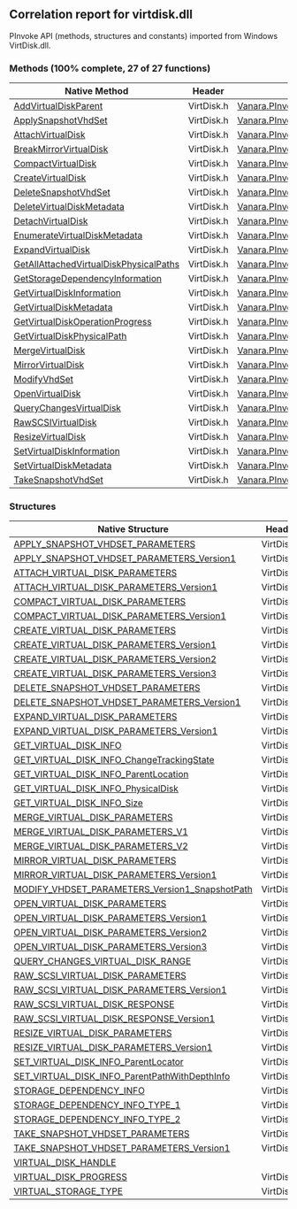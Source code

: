 ## Correlation report for virtdisk.dll  
PInvoke API (methods, structures and constants) imported from Windows VirtDisk.dll.

### Methods (100% complete, 27 of 27 functions)  
Native Method | Header | Managed Method  
--- | --- | ---  
[AddVirtualDiskParent](https://www.google.com/search?num=5&q=AddVirtualDiskParent+site%3Adocs.microsoft.com) | VirtDisk.h | [Vanara.PInvoke.VirtDisk.AddVirtualDiskParent](https://github.com/dahall/Vanara/search?l=C%23&q=AddVirtualDiskParent)  
[ApplySnapshotVhdSet](https://www.google.com/search?num=5&q=ApplySnapshotVhdSet+site%3Adocs.microsoft.com) | VirtDisk.h | [Vanara.PInvoke.VirtDisk.ApplySnapshotVhdSet](https://github.com/dahall/Vanara/search?l=C%23&q=ApplySnapshotVhdSet)  
[AttachVirtualDisk](https://www.google.com/search?num=5&q=AttachVirtualDisk+site%3Adocs.microsoft.com) | VirtDisk.h | [Vanara.PInvoke.VirtDisk.AttachVirtualDisk](https://github.com/dahall/Vanara/search?l=C%23&q=AttachVirtualDisk)  
[BreakMirrorVirtualDisk](https://www.google.com/search?num=5&q=BreakMirrorVirtualDisk+site%3Adocs.microsoft.com) | VirtDisk.h | [Vanara.PInvoke.VirtDisk.BreakMirrorVirtualDisk](https://github.com/dahall/Vanara/search?l=C%23&q=BreakMirrorVirtualDisk)  
[CompactVirtualDisk](https://www.google.com/search?num=5&q=CompactVirtualDisk+site%3Adocs.microsoft.com) | VirtDisk.h | [Vanara.PInvoke.VirtDisk.CompactVirtualDisk](https://github.com/dahall/Vanara/search?l=C%23&q=CompactVirtualDisk)  
[CreateVirtualDisk](https://www.google.com/search?num=5&q=CreateVirtualDisk+site%3Adocs.microsoft.com) | VirtDisk.h | [Vanara.PInvoke.VirtDisk.CreateVirtualDisk](https://github.com/dahall/Vanara/search?l=C%23&q=CreateVirtualDisk)  
[DeleteSnapshotVhdSet](https://www.google.com/search?num=5&q=DeleteSnapshotVhdSet+site%3Adocs.microsoft.com) | VirtDisk.h | [Vanara.PInvoke.VirtDisk.DeleteSnapshotVhdSet](https://github.com/dahall/Vanara/search?l=C%23&q=DeleteSnapshotVhdSet)  
[DeleteVirtualDiskMetadata](https://www.google.com/search?num=5&q=DeleteVirtualDiskMetadata+site%3Adocs.microsoft.com) | VirtDisk.h | [Vanara.PInvoke.VirtDisk.DeleteVirtualDiskMetadata](https://github.com/dahall/Vanara/search?l=C%23&q=DeleteVirtualDiskMetadata)  
[DetachVirtualDisk](https://www.google.com/search?num=5&q=DetachVirtualDisk+site%3Adocs.microsoft.com) | VirtDisk.h | [Vanara.PInvoke.VirtDisk.DetachVirtualDisk](https://github.com/dahall/Vanara/search?l=C%23&q=DetachVirtualDisk)  
[EnumerateVirtualDiskMetadata](https://www.google.com/search?num=5&q=EnumerateVirtualDiskMetadata+site%3Adocs.microsoft.com) | VirtDisk.h | [Vanara.PInvoke.VirtDisk.EnumerateVirtualDiskMetadata](https://github.com/dahall/Vanara/search?l=C%23&q=EnumerateVirtualDiskMetadata)  
[ExpandVirtualDisk](https://www.google.com/search?num=5&q=ExpandVirtualDisk+site%3Adocs.microsoft.com) | VirtDisk.h | [Vanara.PInvoke.VirtDisk.ExpandVirtualDisk](https://github.com/dahall/Vanara/search?l=C%23&q=ExpandVirtualDisk)  
[GetAllAttachedVirtualDiskPhysicalPaths](https://www.google.com/search?num=5&q=GetAllAttachedVirtualDiskPhysicalPaths+site%3Adocs.microsoft.com) | VirtDisk.h | [Vanara.PInvoke.VirtDisk.GetAllAttachedVirtualDiskPhysicalPaths](https://github.com/dahall/Vanara/search?l=C%23&q=GetAllAttachedVirtualDiskPhysicalPaths)  
[GetStorageDependencyInformation](https://www.google.com/search?num=5&q=GetStorageDependencyInformation+site%3Adocs.microsoft.com) | VirtDisk.h | [Vanara.PInvoke.VirtDisk.GetStorageDependencyInformation](https://github.com/dahall/Vanara/search?l=C%23&q=GetStorageDependencyInformation)  
[GetVirtualDiskInformation](https://www.google.com/search?num=5&q=GetVirtualDiskInformation+site%3Adocs.microsoft.com) | VirtDisk.h | [Vanara.PInvoke.VirtDisk.GetVirtualDiskInformation](https://github.com/dahall/Vanara/search?l=C%23&q=GetVirtualDiskInformation)  
[GetVirtualDiskMetadata](https://www.google.com/search?num=5&q=GetVirtualDiskMetadata+site%3Adocs.microsoft.com) | VirtDisk.h | [Vanara.PInvoke.VirtDisk.GetVirtualDiskMetadata](https://github.com/dahall/Vanara/search?l=C%23&q=GetVirtualDiskMetadata)  
[GetVirtualDiskOperationProgress](https://www.google.com/search?num=5&q=GetVirtualDiskOperationProgress+site%3Adocs.microsoft.com) | VirtDisk.h | [Vanara.PInvoke.VirtDisk.GetVirtualDiskOperationProgress](https://github.com/dahall/Vanara/search?l=C%23&q=GetVirtualDiskOperationProgress)  
[GetVirtualDiskPhysicalPath](https://www.google.com/search?num=5&q=GetVirtualDiskPhysicalPath+site%3Adocs.microsoft.com) | VirtDisk.h | [Vanara.PInvoke.VirtDisk.GetVirtualDiskPhysicalPath](https://github.com/dahall/Vanara/search?l=C%23&q=GetVirtualDiskPhysicalPath)  
[MergeVirtualDisk](https://www.google.com/search?num=5&q=MergeVirtualDisk+site%3Adocs.microsoft.com) | VirtDisk.h | [Vanara.PInvoke.VirtDisk.MergeVirtualDisk](https://github.com/dahall/Vanara/search?l=C%23&q=MergeVirtualDisk)  
[MirrorVirtualDisk](https://www.google.com/search?num=5&q=MirrorVirtualDisk+site%3Adocs.microsoft.com) | VirtDisk.h | [Vanara.PInvoke.VirtDisk.MirrorVirtualDisk](https://github.com/dahall/Vanara/search?l=C%23&q=MirrorVirtualDisk)  
[ModifyVhdSet](https://www.google.com/search?num=5&q=ModifyVhdSet+site%3Adocs.microsoft.com) | VirtDisk.h | [Vanara.PInvoke.VirtDisk.ModifyVhdSet](https://github.com/dahall/Vanara/search?l=C%23&q=ModifyVhdSet)  
[OpenVirtualDisk](https://www.google.com/search?num=5&q=OpenVirtualDisk+site%3Adocs.microsoft.com) | VirtDisk.h | [Vanara.PInvoke.VirtDisk.OpenVirtualDisk](https://github.com/dahall/Vanara/search?l=C%23&q=OpenVirtualDisk)  
[QueryChangesVirtualDisk](https://www.google.com/search?num=5&q=QueryChangesVirtualDisk+site%3Adocs.microsoft.com) | VirtDisk.h | [Vanara.PInvoke.VirtDisk.QueryChangesVirtualDisk](https://github.com/dahall/Vanara/search?l=C%23&q=QueryChangesVirtualDisk)  
[RawSCSIVirtualDisk](https://www.google.com/search?num=5&q=RawSCSIVirtualDisk+site%3Adocs.microsoft.com) | VirtDisk.h | [Vanara.PInvoke.VirtDisk.RawSCSIVirtualDisk](https://github.com/dahall/Vanara/search?l=C%23&q=RawSCSIVirtualDisk)  
[ResizeVirtualDisk](https://www.google.com/search?num=5&q=ResizeVirtualDisk+site%3Adocs.microsoft.com) | VirtDisk.h | [Vanara.PInvoke.VirtDisk.ResizeVirtualDisk](https://github.com/dahall/Vanara/search?l=C%23&q=ResizeVirtualDisk)  
[SetVirtualDiskInformation](https://www.google.com/search?num=5&q=SetVirtualDiskInformation+site%3Adocs.microsoft.com) | VirtDisk.h | [Vanara.PInvoke.VirtDisk.SetVirtualDiskInformation](https://github.com/dahall/Vanara/search?l=C%23&q=SetVirtualDiskInformation)  
[SetVirtualDiskMetadata](https://www.google.com/search?num=5&q=SetVirtualDiskMetadata+site%3Adocs.microsoft.com) | VirtDisk.h | [Vanara.PInvoke.VirtDisk.SetVirtualDiskMetadata](https://github.com/dahall/Vanara/search?l=C%23&q=SetVirtualDiskMetadata)  
[TakeSnapshotVhdSet](https://www.google.com/search?num=5&q=TakeSnapshotVhdSet+site%3Adocs.microsoft.com) | VirtDisk.h | [Vanara.PInvoke.VirtDisk.TakeSnapshotVhdSet](https://github.com/dahall/Vanara/search?l=C%23&q=TakeSnapshotVhdSet)  
### Structures  
Native Structure | Header | Managed Structure  
--- | --- | ---  
[APPLY_SNAPSHOT_VHDSET_PARAMETERS](https://www.google.com/search?num=5&q=APPLY_SNAPSHOT_VHDSET_PARAMETERS+site%3Adocs.microsoft.com) | VirtDisk.h | [Vanara.PInvoke.VirtDisk.APPLY_SNAPSHOT_VHDSET_PARAMETERS](https://github.com/dahall/Vanara/search?l=C%23&q=APPLY_SNAPSHOT_VHDSET_PARAMETERS)  
[APPLY_SNAPSHOT_VHDSET_PARAMETERS_Version1](https://www.google.com/search?num=5&q=APPLY_SNAPSHOT_VHDSET_PARAMETERS_Version1+site%3Adocs.microsoft.com) | VirtDisk.h | [Vanara.PInvoke.VirtDisk.APPLY_SNAPSHOT_VHDSET_PARAMETERS.APPLY_SNAPSHOT_VHDSET_PARAMETERS_Version1](https://github.com/dahall/Vanara/search?l=C%23&q=APPLY_SNAPSHOT_VHDSET_PARAMETERS_Version1)  
[ATTACH_VIRTUAL_DISK_PARAMETERS](https://www.google.com/search?num=5&q=ATTACH_VIRTUAL_DISK_PARAMETERS+site%3Adocs.microsoft.com) | VirtDisk.h | [Vanara.PInvoke.VirtDisk.ATTACH_VIRTUAL_DISK_PARAMETERS](https://github.com/dahall/Vanara/search?l=C%23&q=ATTACH_VIRTUAL_DISK_PARAMETERS)  
[ATTACH_VIRTUAL_DISK_PARAMETERS_Version1](https://www.google.com/search?num=5&q=ATTACH_VIRTUAL_DISK_PARAMETERS_Version1+site%3Adocs.microsoft.com) | VirtDisk.h | [Vanara.PInvoke.VirtDisk.ATTACH_VIRTUAL_DISK_PARAMETERS.ATTACH_VIRTUAL_DISK_PARAMETERS_Version1](https://github.com/dahall/Vanara/search?l=C%23&q=ATTACH_VIRTUAL_DISK_PARAMETERS_Version1)  
[COMPACT_VIRTUAL_DISK_PARAMETERS](https://www.google.com/search?num=5&q=COMPACT_VIRTUAL_DISK_PARAMETERS+site%3Adocs.microsoft.com) | VirtDisk.h | [Vanara.PInvoke.VirtDisk.COMPACT_VIRTUAL_DISK_PARAMETERS](https://github.com/dahall/Vanara/search?l=C%23&q=COMPACT_VIRTUAL_DISK_PARAMETERS)  
[COMPACT_VIRTUAL_DISK_PARAMETERS_Version1](https://www.google.com/search?num=5&q=COMPACT_VIRTUAL_DISK_PARAMETERS_Version1+site%3Adocs.microsoft.com) | VirtDisk.h | [Vanara.PInvoke.VirtDisk.COMPACT_VIRTUAL_DISK_PARAMETERS.COMPACT_VIRTUAL_DISK_PARAMETERS_Version1](https://github.com/dahall/Vanara/search?l=C%23&q=COMPACT_VIRTUAL_DISK_PARAMETERS_Version1)  
[CREATE_VIRTUAL_DISK_PARAMETERS](https://www.google.com/search?num=5&q=CREATE_VIRTUAL_DISK_PARAMETERS+site%3Adocs.microsoft.com) | VirtDisk.h | [Vanara.PInvoke.VirtDisk.CREATE_VIRTUAL_DISK_PARAMETERS](https://github.com/dahall/Vanara/search?l=C%23&q=CREATE_VIRTUAL_DISK_PARAMETERS)  
[CREATE_VIRTUAL_DISK_PARAMETERS_Version1](https://www.google.com/search?num=5&q=CREATE_VIRTUAL_DISK_PARAMETERS_Version1+site%3Adocs.microsoft.com) | VirtDisk.h | [Vanara.PInvoke.VirtDisk.CREATE_VIRTUAL_DISK_PARAMETERS.CREATE_VIRTUAL_DISK_PARAMETERS_Version1](https://github.com/dahall/Vanara/search?l=C%23&q=CREATE_VIRTUAL_DISK_PARAMETERS_Version1)  
[CREATE_VIRTUAL_DISK_PARAMETERS_Version2](https://www.google.com/search?num=5&q=CREATE_VIRTUAL_DISK_PARAMETERS_Version2+site%3Adocs.microsoft.com) | VirtDisk.h | [Vanara.PInvoke.VirtDisk.CREATE_VIRTUAL_DISK_PARAMETERS.CREATE_VIRTUAL_DISK_PARAMETERS_Version2](https://github.com/dahall/Vanara/search?l=C%23&q=CREATE_VIRTUAL_DISK_PARAMETERS_Version2)  
[CREATE_VIRTUAL_DISK_PARAMETERS_Version3](https://www.google.com/search?num=5&q=CREATE_VIRTUAL_DISK_PARAMETERS_Version3+site%3Adocs.microsoft.com) | VirtDisk.h | [Vanara.PInvoke.VirtDisk.CREATE_VIRTUAL_DISK_PARAMETERS.CREATE_VIRTUAL_DISK_PARAMETERS_Version3](https://github.com/dahall/Vanara/search?l=C%23&q=CREATE_VIRTUAL_DISK_PARAMETERS_Version3)  
[DELETE_SNAPSHOT_VHDSET_PARAMETERS](https://www.google.com/search?num=5&q=DELETE_SNAPSHOT_VHDSET_PARAMETERS+site%3Adocs.microsoft.com) | VirtDisk.h | [Vanara.PInvoke.VirtDisk.DELETE_SNAPSHOT_VHDSET_PARAMETERS](https://github.com/dahall/Vanara/search?l=C%23&q=DELETE_SNAPSHOT_VHDSET_PARAMETERS)  
[DELETE_SNAPSHOT_VHDSET_PARAMETERS_Version1](https://www.google.com/search?num=5&q=DELETE_SNAPSHOT_VHDSET_PARAMETERS_Version1+site%3Adocs.microsoft.com) | VirtDisk.h | [Vanara.PInvoke.VirtDisk.DELETE_SNAPSHOT_VHDSET_PARAMETERS.DELETE_SNAPSHOT_VHDSET_PARAMETERS_Version1](https://github.com/dahall/Vanara/search?l=C%23&q=DELETE_SNAPSHOT_VHDSET_PARAMETERS_Version1)  
[EXPAND_VIRTUAL_DISK_PARAMETERS](https://www.google.com/search?num=5&q=EXPAND_VIRTUAL_DISK_PARAMETERS+site%3Adocs.microsoft.com) | VirtDisk.h | [Vanara.PInvoke.VirtDisk.EXPAND_VIRTUAL_DISK_PARAMETERS](https://github.com/dahall/Vanara/search?l=C%23&q=EXPAND_VIRTUAL_DISK_PARAMETERS)  
[EXPAND_VIRTUAL_DISK_PARAMETERS_Version1](https://www.google.com/search?num=5&q=EXPAND_VIRTUAL_DISK_PARAMETERS_Version1+site%3Adocs.microsoft.com) | VirtDisk.h | [Vanara.PInvoke.VirtDisk.EXPAND_VIRTUAL_DISK_PARAMETERS.EXPAND_VIRTUAL_DISK_PARAMETERS_Version1](https://github.com/dahall/Vanara/search?l=C%23&q=EXPAND_VIRTUAL_DISK_PARAMETERS_Version1)  
[GET_VIRTUAL_DISK_INFO](https://www.google.com/search?num=5&q=GET_VIRTUAL_DISK_INFO+site%3Adocs.microsoft.com) | VirtDisk.h | [Vanara.PInvoke.VirtDisk.GET_VIRTUAL_DISK_INFO](https://github.com/dahall/Vanara/search?l=C%23&q=GET_VIRTUAL_DISK_INFO)  
[GET_VIRTUAL_DISK_INFO_ChangeTrackingState](https://www.google.com/search?num=5&q=GET_VIRTUAL_DISK_INFO_ChangeTrackingState+site%3Adocs.microsoft.com) | VirtDisk.h | [Vanara.PInvoke.VirtDisk.GET_VIRTUAL_DISK_INFO.GET_VIRTUAL_DISK_INFO_ChangeTrackingState](https://github.com/dahall/Vanara/search?l=C%23&q=GET_VIRTUAL_DISK_INFO_ChangeTrackingState)  
[GET_VIRTUAL_DISK_INFO_ParentLocation](https://www.google.com/search?num=5&q=GET_VIRTUAL_DISK_INFO_ParentLocation+site%3Adocs.microsoft.com) | VirtDisk.h | [Vanara.PInvoke.VirtDisk.GET_VIRTUAL_DISK_INFO.GET_VIRTUAL_DISK_INFO_ParentLocation](https://github.com/dahall/Vanara/search?l=C%23&q=GET_VIRTUAL_DISK_INFO_ParentLocation)  
[GET_VIRTUAL_DISK_INFO_PhysicalDisk](https://www.google.com/search?num=5&q=GET_VIRTUAL_DISK_INFO_PhysicalDisk+site%3Adocs.microsoft.com) | VirtDisk.h | [Vanara.PInvoke.VirtDisk.GET_VIRTUAL_DISK_INFO.GET_VIRTUAL_DISK_INFO_PhysicalDisk](https://github.com/dahall/Vanara/search?l=C%23&q=GET_VIRTUAL_DISK_INFO_PhysicalDisk)  
[GET_VIRTUAL_DISK_INFO_Size](https://www.google.com/search?num=5&q=GET_VIRTUAL_DISK_INFO_Size+site%3Adocs.microsoft.com) | VirtDisk.h | [Vanara.PInvoke.VirtDisk.GET_VIRTUAL_DISK_INFO.GET_VIRTUAL_DISK_INFO_Size](https://github.com/dahall/Vanara/search?l=C%23&q=GET_VIRTUAL_DISK_INFO_Size)  
[MERGE_VIRTUAL_DISK_PARAMETERS](https://www.google.com/search?num=5&q=MERGE_VIRTUAL_DISK_PARAMETERS+site%3Adocs.microsoft.com) | VirtDisk.h | [Vanara.PInvoke.VirtDisk.MERGE_VIRTUAL_DISK_PARAMETERS](https://github.com/dahall/Vanara/search?l=C%23&q=MERGE_VIRTUAL_DISK_PARAMETERS)  
[MERGE_VIRTUAL_DISK_PARAMETERS_V1](https://www.google.com/search?num=5&q=MERGE_VIRTUAL_DISK_PARAMETERS_V1+site%3Adocs.microsoft.com) | VirtDisk.h | [Vanara.PInvoke.VirtDisk.MERGE_VIRTUAL_DISK_PARAMETERS.MERGE_VIRTUAL_DISK_PARAMETERS_V1](https://github.com/dahall/Vanara/search?l=C%23&q=MERGE_VIRTUAL_DISK_PARAMETERS_V1)  
[MERGE_VIRTUAL_DISK_PARAMETERS_V2](https://www.google.com/search?num=5&q=MERGE_VIRTUAL_DISK_PARAMETERS_V2+site%3Adocs.microsoft.com) | VirtDisk.h | [Vanara.PInvoke.VirtDisk.MERGE_VIRTUAL_DISK_PARAMETERS.MERGE_VIRTUAL_DISK_PARAMETERS_V2](https://github.com/dahall/Vanara/search?l=C%23&q=MERGE_VIRTUAL_DISK_PARAMETERS_V2)  
[MIRROR_VIRTUAL_DISK_PARAMETERS](https://www.google.com/search?num=5&q=MIRROR_VIRTUAL_DISK_PARAMETERS+site%3Adocs.microsoft.com) | VirtDisk.h | [Vanara.PInvoke.VirtDisk.MIRROR_VIRTUAL_DISK_PARAMETERS](https://github.com/dahall/Vanara/search?l=C%23&q=MIRROR_VIRTUAL_DISK_PARAMETERS)  
[MIRROR_VIRTUAL_DISK_PARAMETERS_Version1](https://www.google.com/search?num=5&q=MIRROR_VIRTUAL_DISK_PARAMETERS_Version1+site%3Adocs.microsoft.com) | VirtDisk.h | [Vanara.PInvoke.VirtDisk.MIRROR_VIRTUAL_DISK_PARAMETERS.MIRROR_VIRTUAL_DISK_PARAMETERS_Version1](https://github.com/dahall/Vanara/search?l=C%23&q=MIRROR_VIRTUAL_DISK_PARAMETERS_Version1)  
[MODIFY_VHDSET_PARAMETERS_Version1_SnapshotPath](https://www.google.com/search?num=5&q=MODIFY_VHDSET_PARAMETERS_Version1_SnapshotPath+site%3Adocs.microsoft.com) | VirtDisk.h | [Vanara.PInvoke.VirtDisk.MODIFY_VHDSET_PARAMETERS.MODIFY_VHDSET_PARAMETERS_Version1_SnapshotPath](https://github.com/dahall/Vanara/search?l=C%23&q=MODIFY_VHDSET_PARAMETERS_Version1_SnapshotPath)  
[OPEN_VIRTUAL_DISK_PARAMETERS](https://www.google.com/search?num=5&q=OPEN_VIRTUAL_DISK_PARAMETERS+site%3Adocs.microsoft.com) | VirtDisk.h | [Vanara.PInvoke.VirtDisk.OPEN_VIRTUAL_DISK_PARAMETERS](https://github.com/dahall/Vanara/search?l=C%23&q=OPEN_VIRTUAL_DISK_PARAMETERS)  
[OPEN_VIRTUAL_DISK_PARAMETERS_Version1](https://www.google.com/search?num=5&q=OPEN_VIRTUAL_DISK_PARAMETERS_Version1+site%3Adocs.microsoft.com) | VirtDisk.h | [Vanara.PInvoke.VirtDisk.OPEN_VIRTUAL_DISK_PARAMETERS.OPEN_VIRTUAL_DISK_PARAMETERS_Version1](https://github.com/dahall/Vanara/search?l=C%23&q=OPEN_VIRTUAL_DISK_PARAMETERS_Version1)  
[OPEN_VIRTUAL_DISK_PARAMETERS_Version2](https://www.google.com/search?num=5&q=OPEN_VIRTUAL_DISK_PARAMETERS_Version2+site%3Adocs.microsoft.com) | VirtDisk.h | [Vanara.PInvoke.VirtDisk.OPEN_VIRTUAL_DISK_PARAMETERS.OPEN_VIRTUAL_DISK_PARAMETERS_Version2](https://github.com/dahall/Vanara/search?l=C%23&q=OPEN_VIRTUAL_DISK_PARAMETERS_Version2)  
[OPEN_VIRTUAL_DISK_PARAMETERS_Version3](https://www.google.com/search?num=5&q=OPEN_VIRTUAL_DISK_PARAMETERS_Version3+site%3Adocs.microsoft.com) | VirtDisk.h | [Vanara.PInvoke.VirtDisk.OPEN_VIRTUAL_DISK_PARAMETERS.OPEN_VIRTUAL_DISK_PARAMETERS_Version3](https://github.com/dahall/Vanara/search?l=C%23&q=OPEN_VIRTUAL_DISK_PARAMETERS_Version3)  
[QUERY_CHANGES_VIRTUAL_DISK_RANGE](https://www.google.com/search?num=5&q=QUERY_CHANGES_VIRTUAL_DISK_RANGE+site%3Adocs.microsoft.com) | VirtDisk.h | [Vanara.PInvoke.VirtDisk.QUERY_CHANGES_VIRTUAL_DISK_RANGE](https://github.com/dahall/Vanara/search?l=C%23&q=QUERY_CHANGES_VIRTUAL_DISK_RANGE)  
[RAW_SCSI_VIRTUAL_DISK_PARAMETERS](https://www.google.com/search?num=5&q=RAW_SCSI_VIRTUAL_DISK_PARAMETERS+site%3Adocs.microsoft.com) | VirtDisk.h | [Vanara.PInvoke.VirtDisk.RAW_SCSI_VIRTUAL_DISK_PARAMETERS](https://github.com/dahall/Vanara/search?l=C%23&q=RAW_SCSI_VIRTUAL_DISK_PARAMETERS)  
[RAW_SCSI_VIRTUAL_DISK_PARAMETERS_Version1](https://www.google.com/search?num=5&q=RAW_SCSI_VIRTUAL_DISK_PARAMETERS_Version1+site%3Adocs.microsoft.com) | VirtDisk.h | [Vanara.PInvoke.VirtDisk.RAW_SCSI_VIRTUAL_DISK_PARAMETERS.RAW_SCSI_VIRTUAL_DISK_PARAMETERS_Version1](https://github.com/dahall/Vanara/search?l=C%23&q=RAW_SCSI_VIRTUAL_DISK_PARAMETERS_Version1)  
[RAW_SCSI_VIRTUAL_DISK_RESPONSE](https://www.google.com/search?num=5&q=RAW_SCSI_VIRTUAL_DISK_RESPONSE+site%3Adocs.microsoft.com) | VirtDisk.h | [Vanara.PInvoke.VirtDisk.RAW_SCSI_VIRTUAL_DISK_RESPONSE](https://github.com/dahall/Vanara/search?l=C%23&q=RAW_SCSI_VIRTUAL_DISK_RESPONSE)  
[RAW_SCSI_VIRTUAL_DISK_RESPONSE_Version1](https://www.google.com/search?num=5&q=RAW_SCSI_VIRTUAL_DISK_RESPONSE_Version1+site%3Adocs.microsoft.com) | VirtDisk.h | [Vanara.PInvoke.VirtDisk.RAW_SCSI_VIRTUAL_DISK_RESPONSE.RAW_SCSI_VIRTUAL_DISK_RESPONSE_Version1](https://github.com/dahall/Vanara/search?l=C%23&q=RAW_SCSI_VIRTUAL_DISK_RESPONSE_Version1)  
[RESIZE_VIRTUAL_DISK_PARAMETERS](https://www.google.com/search?num=5&q=RESIZE_VIRTUAL_DISK_PARAMETERS+site%3Adocs.microsoft.com) | VirtDisk.h | [Vanara.PInvoke.VirtDisk.RESIZE_VIRTUAL_DISK_PARAMETERS](https://github.com/dahall/Vanara/search?l=C%23&q=RESIZE_VIRTUAL_DISK_PARAMETERS)  
[RESIZE_VIRTUAL_DISK_PARAMETERS_Version1](https://www.google.com/search?num=5&q=RESIZE_VIRTUAL_DISK_PARAMETERS_Version1+site%3Adocs.microsoft.com) | VirtDisk.h | [Vanara.PInvoke.VirtDisk.RESIZE_VIRTUAL_DISK_PARAMETERS.RESIZE_VIRTUAL_DISK_PARAMETERS_Version1](https://github.com/dahall/Vanara/search?l=C%23&q=RESIZE_VIRTUAL_DISK_PARAMETERS_Version1)  
[SET_VIRTUAL_DISK_INFO_ParentLocator](https://www.google.com/search?num=5&q=SET_VIRTUAL_DISK_INFO_ParentLocator+site%3Adocs.microsoft.com) | VirtDisk.h | [Vanara.PInvoke.VirtDisk.SET_VIRTUAL_DISK_INFO.SET_VIRTUAL_DISK_INFO_ParentLocator](https://github.com/dahall/Vanara/search?l=C%23&q=SET_VIRTUAL_DISK_INFO_ParentLocator)  
[SET_VIRTUAL_DISK_INFO_ParentPathWithDepthInfo](https://www.google.com/search?num=5&q=SET_VIRTUAL_DISK_INFO_ParentPathWithDepthInfo+site%3Adocs.microsoft.com) | VirtDisk.h | [Vanara.PInvoke.VirtDisk.SET_VIRTUAL_DISK_INFO.SET_VIRTUAL_DISK_INFO_ParentPathWithDepthInfo](https://github.com/dahall/Vanara/search?l=C%23&q=SET_VIRTUAL_DISK_INFO_ParentPathWithDepthInfo)  
[STORAGE_DEPENDENCY_INFO](https://www.google.com/search?num=5&q=STORAGE_DEPENDENCY_INFO+site%3Adocs.microsoft.com) | VirtDisk.h | [Vanara.PInvoke.VirtDisk.STORAGE_DEPENDENCY_INFO](https://github.com/dahall/Vanara/search?l=C%23&q=STORAGE_DEPENDENCY_INFO)  
[STORAGE_DEPENDENCY_INFO_TYPE_1](https://www.google.com/search?num=5&q=STORAGE_DEPENDENCY_INFO_TYPE_1+site%3Adocs.microsoft.com) | VirtDisk.h | [Vanara.PInvoke.VirtDisk.STORAGE_DEPENDENCY_INFO_TYPE_1](https://github.com/dahall/Vanara/search?l=C%23&q=STORAGE_DEPENDENCY_INFO_TYPE_1)  
[STORAGE_DEPENDENCY_INFO_TYPE_2](https://www.google.com/search?num=5&q=STORAGE_DEPENDENCY_INFO_TYPE_2+site%3Adocs.microsoft.com) | VirtDisk.h | [Vanara.PInvoke.VirtDisk.STORAGE_DEPENDENCY_INFO_TYPE_2](https://github.com/dahall/Vanara/search?l=C%23&q=STORAGE_DEPENDENCY_INFO_TYPE_2)  
[TAKE_SNAPSHOT_VHDSET_PARAMETERS](https://www.google.com/search?num=5&q=TAKE_SNAPSHOT_VHDSET_PARAMETERS+site%3Adocs.microsoft.com) | VirtDisk.h | [Vanara.PInvoke.VirtDisk.TAKE_SNAPSHOT_VHDSET_PARAMETERS](https://github.com/dahall/Vanara/search?l=C%23&q=TAKE_SNAPSHOT_VHDSET_PARAMETERS)  
[TAKE_SNAPSHOT_VHDSET_PARAMETERS_Version1](https://www.google.com/search?num=5&q=TAKE_SNAPSHOT_VHDSET_PARAMETERS_Version1+site%3Adocs.microsoft.com) | VirtDisk.h | [Vanara.PInvoke.VirtDisk.TAKE_SNAPSHOT_VHDSET_PARAMETERS.TAKE_SNAPSHOT_VHDSET_PARAMETERS_Version1](https://github.com/dahall/Vanara/search?l=C%23&q=TAKE_SNAPSHOT_VHDSET_PARAMETERS_Version1)  
[VIRTUAL_DISK_HANDLE](https://www.google.com/search?num=5&q=VIRTUAL_DISK_HANDLE+site%3Adocs.microsoft.com) |  | [Vanara.PInvoke.VirtDisk.VIRTUAL_DISK_HANDLE](https://github.com/dahall/Vanara/search?l=C%23&q=VIRTUAL_DISK_HANDLE)  
[VIRTUAL_DISK_PROGRESS](https://www.google.com/search?num=5&q=VIRTUAL_DISK_PROGRESS+site%3Adocs.microsoft.com) | VirtDisk.h | [Vanara.PInvoke.VirtDisk.VIRTUAL_DISK_PROGRESS](https://github.com/dahall/Vanara/search?l=C%23&q=VIRTUAL_DISK_PROGRESS)  
[VIRTUAL_STORAGE_TYPE](https://www.google.com/search?num=5&q=VIRTUAL_STORAGE_TYPE+site%3Adocs.microsoft.com) | VirtDisk.h | [Vanara.PInvoke.VirtDisk.VIRTUAL_STORAGE_TYPE](https://github.com/dahall/Vanara/search?l=C%23&q=VIRTUAL_STORAGE_TYPE)  
